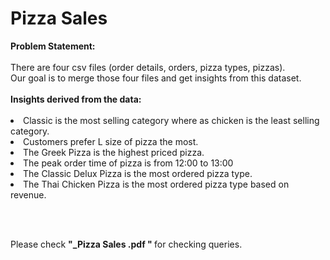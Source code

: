<h1>Pizza Sales</h1>
<b>Problem Statement: </b><br><br>
There are four csv files (order details, orders, pizza types, pizzas). <br>
Our goal is to merge those four files and get insights from this dataset. <br> <br>
<b>Insights derived from the data: </b><br><br>
<li>Classic is the most selling category where as chicken is the least selling category.</li>
<li>Customers prefer L size of pizza the most.</li>
<li>The Greek Pizza is the highest priced pizza.</li>
<li>The peak order time of pizza is from 12:00 to 13:00 </li>
<li>The Classic Delux Pizza is the most ordered pizza type.</li>
<li>The Thai Chicken Pizza is the most ordered pizza type based on revenue.</li>

<br> <br> 

Please check <b> "_Pizza Sales .pdf " </b> for checking queries.
